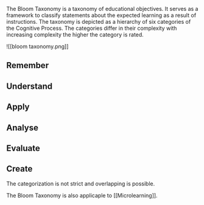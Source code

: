The Bloom Taxonomy is a taxonomy of educational objectives. It serves as a framework to classify statements about the expected learning as a result of instructions. The taxonomy is depicted as a hierarchy of six categories of the Cognitive Process. The categories differ in their complexity with increasing complexity the higher the category is rated.

![[bloom taxonomy.png]]

## Remember

## Understand
## Apply
## Analyse
## Evaluate
## Create

The categorization is not strict and overlapping is possible.

The Bloom Taxonomy is also applicaple to [[Microlearning]].